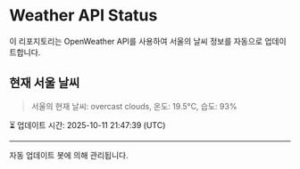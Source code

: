 
# Weather API Status

이 리포지토리는 OpenWeather API를 사용하여 서울의 날씨 정보를 자동으로 업데이트합니다.

## 현재 서울 날씨
> 서울의 현재 날씨: overcast clouds, 온도: 19.5°C, 습도: 93%

⏳ 업데이트 시간: 2025-10-11 21:47:39 (UTC)

---
자동 업데이트 봇에 의해 관리됩니다.
